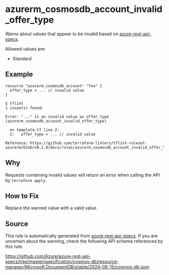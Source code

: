 <!--- This file generated by `tools/apispec-rule-gen/main.go`. DO NOT EDIT --->

# azurerm_cosmosdb_account_invalid_offer_type

Warns about values that appear to be invalid based on [azure-rest-api-specs](https://github.com/Azure/azure-rest-api-specs).

Allowed values are:
- Standard

## Example

```hcl
resource "azurerm_cosmosdb_account" "foo" {
  offer_type = ... // invalid value
}
```

```
$ tflint
1 issue(s) found:

Error: "..." is an invalid value as offer_type (azurerm_cosmosdb_account_invalid_offer_type)

  on template.tf line 2:
  2:   offer_type = ... // invalid value

Reference: https://github.com/terraform-linters/tflint-ruleset-azurerm/blob/v0.1.0/docs/rules/azurerm_cosmosdb_account_invalid_offer_type.md

```

## Why

Requests containing invalid values will return an error when calling the API by `terraform apply`.

## How to Fix

Replace the warned value with a valid value.

## Source

This rule is automatically generated from [azure-rest-api-specs](https://github.com/Azure/azure-rest-api-specs). If you are uncertain about the warning, check the following API schema referenced by this rule.

https://github.com/Azure/azure-rest-api-specs/tree/master/specification/cosmos-db/resource-manager/Microsoft.DocumentDB/stable/2024-08-15/cosmos-db.json
